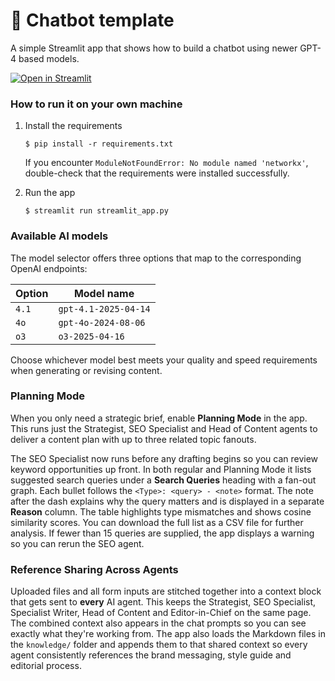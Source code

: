 # 💬 Chatbot template

A simple Streamlit app that shows how to build a chatbot using newer GPT-4 based models.

[![Open in Streamlit](https://static.streamlit.io/badges/streamlit_badge_black_white.svg)](https://chatbot-template.streamlit.app/)

### How to run it on your own machine

1. Install the requirements

   ```
   $ pip install -r requirements.txt
   ```

   If you encounter `ModuleNotFoundError: No module named 'networkx'`,
   double-check that the requirements were installed successfully.

2. Run the app

   ```
   $ streamlit run streamlit_app.py
   ```

### Available AI models

The model selector offers three options that map to the corresponding OpenAI endpoints:

| Option | Model name |
| ------ | ---------- |
| `4.1`  | `gpt-4.1-2025-04-14` |
| `4o`   | `gpt-4o-2024-08-06` |
| `o3`   | `o3-2025-04-16` |

Choose whichever model best meets your quality and speed requirements when generating or revising content.

### Planning Mode

When you only need a strategic brief, enable **Planning Mode** in the app. This runs just the Strategist, SEO Specialist and Head of Content agents to deliver a content plan with up to three related topic fanouts.

The SEO Specialist now runs before any drafting begins so you can review keyword opportunities up front.
In both regular and Planning Mode it lists suggested search queries under a **Search Queries** heading with a fan-out graph.
Each bullet follows the `<Type>: <query> - <note>` format. The note after the dash explains why the query matters and is displayed in a separate **Reason** column. The table highlights type mismatches and shows cosine similarity scores. You can download the full list as a CSV file for further analysis.
If fewer than 15 queries are supplied, the app displays a warning so you can rerun the SEO agent.

### Reference Sharing Across Agents

Uploaded files and all form inputs are stitched together into a context block that gets sent to **every** AI agent. This keeps the Strategist, SEO Specialist, Specialist Writer, Head of Content and Editor-in-Chief on the same page. The combined context also appears in the chat prompts so you can see exactly what they're working from.
The app also loads the Markdown files in the `knowledge/` folder and appends them to that shared context so every agent consistently references the brand messaging, style guide and editorial process.
